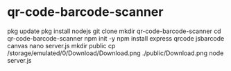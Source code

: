 # qr-code-barcode-scanner
pkg update
pkg install nodejs
git clone 
mkdir qr-code-barcode-scanner
cd qr-code-barcode-scanner
npm init -y
npm install express qrcode jsbarcode canvas
nano server.js
mkdir public
cp /storage/emulated/0/Download/Download.png ./public/Download.png
node server.js
